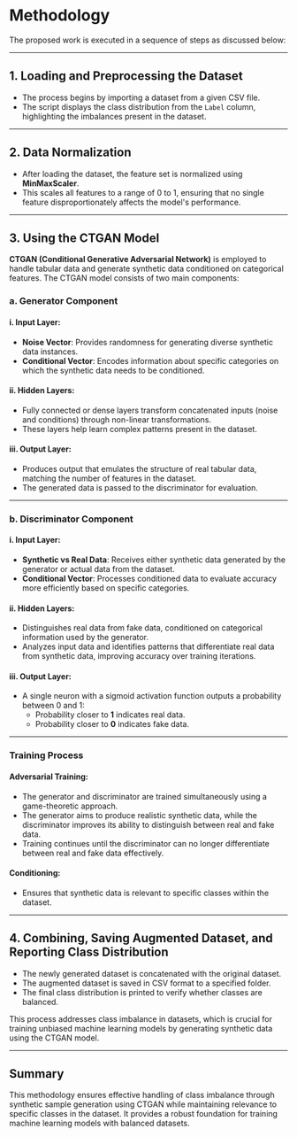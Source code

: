 # Methodology

The proposed work is executed in a sequence of steps as discussed below:

---

## 1. Loading and Preprocessing the Dataset

- The process begins by importing a dataset from a given CSV file.
- The script displays the class distribution from the `Label` column, highlighting the imbalances present in the dataset.

---

## 2. Data Normalization

- After loading the dataset, the feature set is normalized using **MinMaxScaler**.
- This scales all features to a range of 0 to 1, ensuring that no single feature disproportionately affects the model's performance.

---

## 3. Using the CTGAN Model

**CTGAN (Conditional Generative Adversarial Network)** is employed to handle tabular data and generate synthetic data conditioned on categorical features. The CTGAN model consists of two main components:

### a. Generator Component

#### i. Input Layer:

- **Noise Vector**: Provides randomness for generating diverse synthetic data instances.
- **Conditional Vector**: Encodes information about specific categories on which the synthetic data needs to be conditioned.


#### ii. Hidden Layers:

- Fully connected or dense layers transform concatenated inputs (noise and conditions) through non-linear transformations.
- These layers help learn complex patterns present in the dataset.


#### iii. Output Layer:

- Produces output that emulates the structure of real tabular data, matching the number of features in the dataset.
- The generated data is passed to the discriminator for evaluation.

---

### b. Discriminator Component

#### i. Input Layer:

- **Synthetic vs Real Data**: Receives either synthetic data generated by the generator or actual data from the dataset.
- **Conditional Vector**: Processes conditioned data to evaluate accuracy more efficiently based on specific categories.


#### ii. Hidden Layers:

- Distinguishes real data from fake data, conditioned on categorical information used by the generator.
- Analyzes input data and identifies patterns that differentiate real data from synthetic data, improving accuracy over training iterations.


#### iii. Output Layer:

- A single neuron with a sigmoid activation function outputs a probability between 0 and 1:
    - Probability closer to **1** indicates real data.
    - Probability closer to **0** indicates fake data.

---

### Training Process

#### Adversarial Training:

- The generator and discriminator are trained simultaneously using a game-theoretic approach.
- The generator aims to produce realistic synthetic data, while the discriminator improves its ability to distinguish between real and fake data.
- Training continues until the discriminator can no longer differentiate between real and fake data effectively.


#### Conditioning:

- Ensures that synthetic data is relevant to specific classes within the dataset.

---

## 4. Combining, Saving Augmented Dataset, and Reporting Class Distribution

- The newly generated dataset is concatenated with the original dataset.
- The augmented dataset is saved in CSV format to a specified folder.
- The final class distribution is printed to verify whether classes are balanced.

This process addresses class imbalance in datasets, which is crucial for training unbiased machine learning models by generating synthetic data using the CTGAN model.

---

## Summary

This methodology ensures effective handling of class imbalance through synthetic sample generation using CTGAN while maintaining relevance to specific classes in the dataset. It provides a robust foundation for training machine learning models with balanced datasets.

